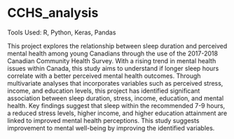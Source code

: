 # CCHS_analysis

Tools Used: R, Python, Keras, Pandas

This project explores the relationship between sleep duration and perceived mental health among young Canadians through the use of the 2017-2018 Canadian Community Health Survey. With a rising trend in mental health issues within Canada, this study aims to understand if longer sleep hours correlate with a better perceived mental health outcomes. Through multivariate analyses that incorporates variables such as perceived stress, income, and education levels, this project has identified significant association between sleep duration, stress, income, education, and mental health. Key findings suggest that sleep within the recommended 7-9 hours, a reduced stress levels, higher income, and higher education attainment are linked to improved mental health perceptions. This study suggests improvement to mental well-being by improving the identified variables.
